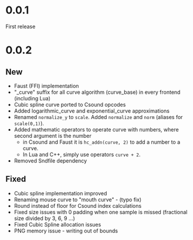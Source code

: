 # 0.0.1 

First release

# 0.0.2 

## New 

- Faust (FFI) implementation
- "_curve" suffix for all curve algorithm (curve_base) in every frontend (including Lua)
- Cubic spline curve ported to Csound opcodes
- Added logarithmic_curve and exponential_curve approximations
- Renamed `normalize_y` to `scale`. Added `normalize` and `norm` (aliases for `scale(0,1)`).
- Added mathematic operators to operate curve with numbers, where second argument is the number 
  - in Csound and Faust it is `hc_addn(curve, 2)` to add a number to a curve. 
  - In Lua and C++, simply use operators `curve + 2`. 
- Removed Sndfile dependency

## Fixed

- Cubic spline implementation improved
- Renaming mouse curve to "mouth curve" - (typo fix)
- Round instead of floor for Csound index calculations
- Fixed size issues with 0 padding when one sample is missed (fractional size divided by 3, 6, 9 ...)
- Fixed Cubic Spline allocation issues
- PNG memory issue - writing out of bounds
